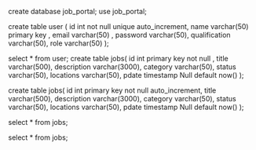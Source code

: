 create database job_portal;
use job_portal;

create table user (
id int not null unique  auto_increment, 
name varchar(50) primary key ,
email varchar(50) , 
password varchar(50),
qualification varchar(50),
role varchar(50)
);
 

select * from user; 
create  table jobs(	
id int primary key not null ,
title varchar(500), 
description varchar(3000), 
category varchar(50),
status varchar(50),
locations varchar(50),
pdate timestamp Null default now()
);
 
create  table jobs(
id int primary key not null auto_increment, 
title varchar(500), 
description varchar(3000), 
category varchar(50),
status varchar(50),
locations varchar(50),
pdate timestamp Null default now()
);

select * from jobs; 	



select * from jobs;